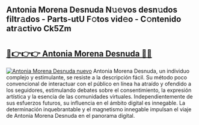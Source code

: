 ## Antonia Morena Desnuda N𝚞𝚎vos desn𝚞dos filtr𝚊dos - Parts-utU F𝚘tos vid𝚎o - C𝚘ntenido atr𝚊ctivo Ck5Zm

# <h2><a href="http://mb67do.tromn.icu/?c=Antonia+Morena+Desnuda">🔗👉👉👉 Antonia Morena Desnuda 🔗🔗</a></h2>

[![Antonia Morena Desnuda nuevo](https://i.imgur.com/pEAQMta.gif)](http://mb67do.tromn.icu/?c=Antonia+Morena+Desnuda)
Antonia Morena Desnuda, un individuo complejo y estimulante, se resiste a la descripción fácil. Su método poco convencional de interactuar con el público en línea ha atraído y ofendido a los seguidores, estimulando debates sobre el consentimiento, la expresión artística y la esencia de las comunidades virtuales. Independientemente de sus esfuerzos futuros, su influencia en el ámbito digital es innegable. La determinación inquebrantable y el magnetismo innegable impulsan el viaje de Antonia Morena Desnuda en el panorama digital.
